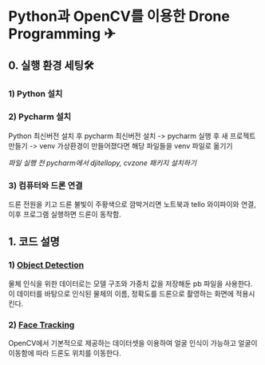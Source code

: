 # Python과 OpenCV를 이용한 Drone Programming ✈︎

## 0. 실행 환경 세팅🛠
### 1) Python 설치
### 2) Pycharm 설치
Python 최신버전 설치 후 pycharm 최신버전 설치 -> pycharm 실행 후 새 프로젝트 만들기 -> venv 가상환경이 만들어졌다면 해당 파일들을 venv 파일로 옮기기

*파일 실행 전 pycharm에서 djitellopy, cvzone 패키지 설치하기*
### 3) 컴퓨터와 드론 연결
드론 전원을 키고 드론 불빛이 주황색으로 깜박거리면 노트북과 tello 와이파이와 연결, 이후 프로그램 실행하면 드론이 동작함.

## 1. 코드 설명
### 1) [Object Detection](https://github.com/GoalToUs/Drone-Programming/tree/main/Object%20Detection)
물체 인식을 위한 데이터로는 모델 구조와 가중치 값을 저장해둔 pb 파일을 사용한다. 이 데이터를 바탕으로 인식된 물체의 이름, 정확도를 드론으로 촬영하는 화면에 적용시킨다. 


### 2) [Face Tracking](https://github.com/GoalToUs/Drone-Programming/tree/main/Face%20Tracking)
OpenCV에서 기본적으로 제공하는 데이터셋을 이용하여 얼굴 인식이 가능하고 얼굴이 이동함에 따라 드론도 위치를 이동한다.
